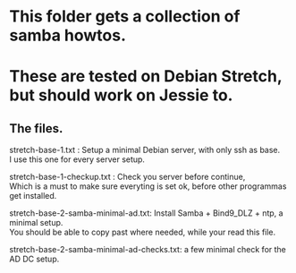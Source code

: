# This folder gets a collection of samba howtos. 
These are tested on Debian Stretch, but should work on Jessie to. 
==============  
  
The files.  
---------------- 
stretch-base-1.txt           : Setup a minimal Debian server, with only ssh as base.  
I use this one for every server setup.  

stretch-base-1-checkup.txt   : Check you server before continue,  
Which is a must to make sure everyting is set ok, before other programmas get installed.  
  
stretch-base-2-samba-minimal-ad.txt: Install Samba + Bind9_DLZ + ntp, a minimal setup.  
You should be able to copy past where needed, while your read this file.  
  
stretch-base-2-samba-minimal-ad-checks.txt: a few minimal check for the AD DC setup.  

